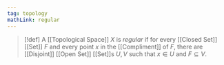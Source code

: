 ```yaml
---
tag: topology
mathLink: regular
---
```

>[!def]
A [[Topological Space]] $X$ is *regular* if for every [[Closed Set]] [[Set]] $F$ and every point $x$ in the [[Compliment]] of $F$, there are [[Disjoint]] [[Open Set]] [[Set]]s $U,V$ such that $x\in U$ and $F\subseteq V$.
